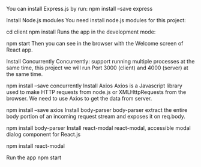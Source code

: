 You can install Express.js by run:
npm install –save express

Install Node.js modules
You need install node.js modules for this project:

cd client
npm install
Runs the app in the development mode:

npm start
Then you can see in the browser with the Welcome screen of React app.

Install Concurrently
Concurrently: support running multiple processes at the same time, this project we will run Port 3000 (client) and 4000 (server) at the same time.

npm install –save concurrently
Install Axios
Axios is a Javascript library used to make HTTP requests from node.js or XMLHttpRequests from the browser. We need to use Axios to get the data from server.

npm install –save axios
Install body-parser
body-parser extract the entire body portion of an incoming request stream and exposes it on req.body.

npm install body-parser
Install react-modal
react-modal, accessible modal dialog component for React.js

npm install react-modal

Run the app
npm start
